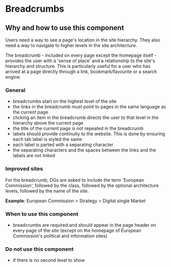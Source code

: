 # Breadcrumbs

## Why and how to use this component

Users need a way to see a page's location in the site hierarchy. They also need a way to navigate to higher levels in the site architecture.

The breadcrumb - included on every page except the homepage itself - provides the user with a 'sense of place' and a relationship to the site's hierarchy and structure. This is particularly useful for a user who has arrived at a page directly through a link, bookmark/favourite or a search engine.

### General

- breadcrumbs start on the highest level of the site
- the links in the breadcrumb must point to pages in the same language as the current page
- clicking an item in the breadcrumb directs the user to that level in the hierarchy above the current page
- the title of the current page is not repeated in the breadcrumb
- labels should provide continuity to the website. This is done by ensuring each tab label is styled the same
- each label is parted with a separating character
- the separating characters and the spaces between the links and the labels are not linked

### Improved sites
For the breadcrumb, DGs are asked to include the term 'European Commission', followed by the class, followed by the optional architecture levels, followed by the name of the site.

__Example__: European Commission  >  Strategy  >  Digital single Market

### When to use this component
- breadcrumbs are required and should appear in the page header on every page of the site (except on the homepage of European Commission's political and information sites)

### Do not use this component
- if there is no second level to show
